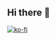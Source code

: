 ## Hi there 👋

[![ko-fi](https://ko-fi.com/img/githubbutton_sm.svg)](https://ko-fi.com/K3K6162QIR)



<!--
**oldmartijntje/oldmartijntje** is a ✨ _special_ ✨ repository because its `README.md` (this file) appears on your GitHub profile.

Here are some ideas to get you started:

- 🔭 I’m currently working on ...
- 🌱 I’m currently learning ...
- 👯 I’m looking to collaborate on ...
- 🤔 I’m looking for help with ...
- 💬 Ask me about ...
- 📫 How to reach me: ...
- 😄 Pronouns: ...
- ⚡ Fun fact: ...
-->
